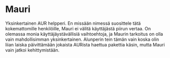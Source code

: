 # Mauri
Yksinkertainen AUR helpperi.
En missään nimessä suosittele tätä kokemattomille henkilöille, Mauri ei välitä käyttäjästä piirun vertaa. On olemassa monia käyttäjäystävällisiä vaihtoehtoja, ja Maurin tarkoitus on olla vain mahdollisimman yksinkertainen.
Alunperin tein tämän vain koska olin liian laiska päivittämään jokaista
AURista haettua pakettia käsin, mutta Mauri vain jatkoi kehittymistään.
